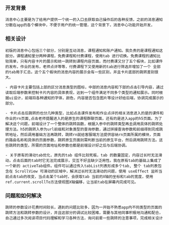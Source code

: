 ### 开发背景
    消息中心主要是为了给用户提供一个统一的入口去获取自己操作后的各种反馈，之前的消息通知分散在app的各个模块中，不便于用户的统一管理，这个背景下，消息中心功能开始开发，
### 相关设计
    初版的消息中心包括三个部分，分别是互动消息，课程通知和账户通知。我负责的是课程通知这部分。课程通知里分两种课程，免费课程和付费课程，使用tab 进行切换。免费课程的通知比较简单，只有内容卡片的展示和统一跳转到课程内容页面，而付费课又分了五个板块，比如课件的发布，作业的发布，老师点评等等，付费课程下又使用新的tab进行筛选并增加了一个 全部 的tab用于汇总。这个五个板块的消息内容的展示会有一些区别，并且卡片底部的跳转差别很大。
     
    - 内容卡片主要包括上部的区分消息类型的图标，中部的消息内容和下部的点击引导内容，通过读取后端参数来控制卡片内容的具体表现，达到一个组件满足不同多个类型的通知展示。同时根据ui设计，前端将各种通知的字体，颜色，内容是否包含图片等设计好给后端，协调完成展示的部分。

    - 卡片点击后跳转的也分几种类型，比如点击课件发布和作业点评的相关消息进入的是的课件和作业的rn页面,点击老师提醒进入的是原生的课程群聊页面，还有的是进入app的h5页面。为了解决这个问题，前端设计了一个整体的跳转函数，根据入参中的跳转类型再去调用具体的跳转处理方法。h5的跳转入参为url前缀和对象类型的查询参数，通过拼接查询参数和前缀得到完成跳转地址，然后调用基础方法再跳转，跳转rn就给客服端方法提供容纳rn页面所属的模块，页面的路由名称和具体的页面参数，跳转原生页面则需判断当前的原生平台，然后调用跳转方法。这些跳转的类型，所需的页面地址和参数也都是前端设计好之后与后端协调。

    - 关于原有的滑动tab优化，原先的tab 组件比较死板，tab 的数量固定，内容过长时无法滑动，点击后面的tab时它无法完成展示，交互不好且缺少泛用性。我在原有tab的基础上集成了一个新的 activeTab组件。组件可以通过传入tabList列表形成多个tab, 整个 tab列表包含在 ScrollView 可滑动的区域中，解决过长时无法滑动的问题，使用 useEffect 监听当前点击tab的改变，当点击某个tab时，会获取tab 当前的X轴的坐标和tab的宽度，使用ref.current.scrollTo方法使视图X轴偏移，让当前tab在屏幕内完成可见。

###  问题和如何解决

    跳转的参数设计花费时间较长，遇到的问题比较多，因为一开始不熟悉app内不同类型的页面的跳转方法和跳转参数的设计，并且这部分的调试比较困难，需要与其他同事积极地沟通和配合，自己通过多次阅读项目代码理解和学习各种方法，询问前辈一些跳转的注意事项，完成相关设计
